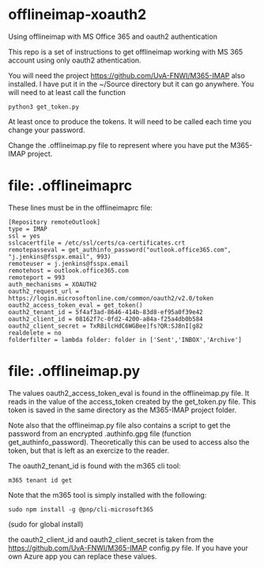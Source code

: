 # offlineimap-xoauth2
Using offlineimap with MS Office 365 and oauth2 authentication

This repo is a set of instructions to get offlineimap working with MS 365 account using only oauth2 athentication.

You will need the project https://github.com/UvA-FNWI/M365-IMAP  also installed. I have put it in the ~/Source directory but it can go anywhere. You will need to at least call the function
```
python3 get_token.py
```
At least once to produce the tokens. It will need to be called each time you change your password.

Change the .offlineimap.py file to represent where you have put the M365-IMAP project.

# file: .offlineimaprc
These lines must be in the offlineimaprc file:

```
[Repository remoteOutlook]
type = IMAP
ssl = yes
sslcacertfile = /etc/ssl/certs/ca-certificates.crt
remotepasseval = get_authinfo_password("outlook.office365.com", "j.jenkins@fsspx.email", 993)
remoteuser = j.jenkins@fsspx.email
remotehost = outlook.office365.com
remoteport = 993
auth_mechanisms = XOAUTH2
oauth2_request_url = https://login.microsoftonline.com/common/oauth2/v2.0/token
oauth2_access_token_eval = get_token()
oauth2_tenant_id = 5f4af3ad-8646-414b-83d8-ef95a0f39e42
oauth2_client_id = 08162f7c-0fd2-4200-a84a-f25a4db0b584
oauth2_client_secret = TxRBilcHdC6WGBee]fs?QR:SJ8nI[g82
realdelete = no
folderfilter = lambda folder: folder in ['Sent','INBOX','Archive']
```

# file: .offlineimap.py
The values oauth2_access_token_eval is found in the offlineimap.py file. It reads in the value of the access_token created by the get_token.py file. This token is saved in the same directory as the M365-IMAP project folder.

Note also that the offlineimap.py file also contains a script to get the password from an encrypted .authinfo.gpg file (function get_authinfo_password). Theoretically this can be used to access also the token, but that is left as an exercize to the reader.

The oauth2_tenant_id is found with the m365 cli tool:
```
m365 tenant id get
```
Note that the m365 tool is simply installed with the following:
```
sudo npm install -g @pnp/cli-microsoft365
```
(sudo for global install)

the oauth2_client_id and oauth2_client_secret is taken from the https://github.com/UvA-FNWI/M365-IMAP config.py file. If you have your own Azure app you can replace these values.

